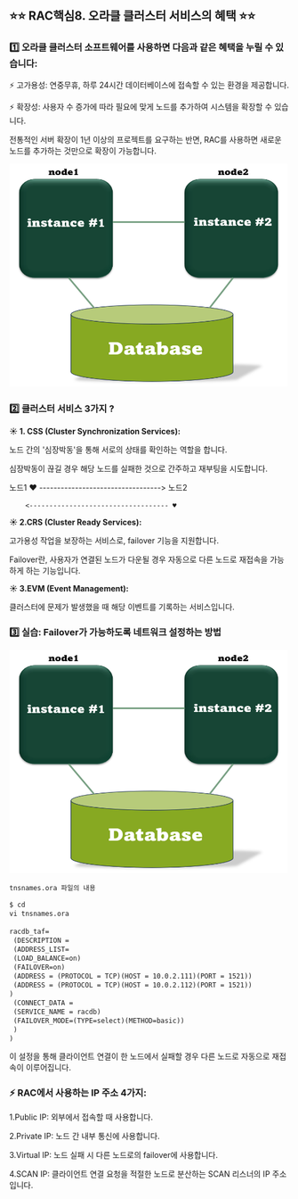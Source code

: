 ## ⭐⭐ RAC핵심8. 오라클 클러스터 서비스의 혜택 ⭐⭐


### 1️⃣ 오라클 클러스터 소프트웨어를 사용하면 다음과 같은 혜택을 누릴 수 있습니다:

⚡ 고가용성: 연중무휴, 하루 24시간 데이터베이스에 접속할 수 있는 환경을 제공합니다.

⚡ 확장성: 사용자 수 증가에 따라 필요에 맞게 노드를 추가하여 시스템을 확장할 수 있습니다.

전통적인 서버 확장이 1년 이상의 프로젝트를 요구하는 반면, RAC를 사용하면 새로운 노드를 추가하는 것만으로 확장이 가능합니다.

<img src="https://github.com/oracleyu01/rac_class/blob/main/rac%EA%B7%B8%EB%A6%BC.png" width="500" height="400">

### 2️⃣  클러스터 서비스 3가지 ?

**☀️ 1. CSS (Cluster Synchronization Services):**

노드 간의 '심장박동'을 통해 서로의 상태를 확인하는 역할을 합니다. 

심장박동이 끊길 경우 해당 노드를 실패한 것으로 간주하고 재부팅을 시도합니다.


노드1  ♥ ---------------------------------->  노드2  

        <----------------------------------- ♥

**☀️ 2.CRS (Cluster Ready Services):**

고가용성 작업을 보장하는 서비스로, failover 기능을 지원합니다.

Failover란, 사용자가 연결된 노드가 다운될 경우 자동으로 다른 노드로 재접속을 가능하게 하는 기능입니다.

**☀️ 3.EVM (Event Management):**

클러스터에 문제가 발생했을 때 해당 이벤트를 기록하는 서비스입니다.


### 3️⃣ 실습: Failover가 가능하도록 네트워크 설정하는 방법

<img src="https://github.com/oracleyu01/rac_class/blob/main/rac%EA%B7%B8%EB%A6%BC.png" width="500" height="400">

`tnsnames.ora 파일의 내용`

```
$ cd 
vi tnsnames.ora

racdb_taf=
 (DESCRIPTION =
 (ADDRESS_LIST=
 (LOAD_BALANCE=on)
 (FAILOVER=on)
 (ADDRESS = (PROTOCOL = TCP)(HOST = 10.0.2.111)(PORT = 1521))
 (ADDRESS = (PROTOCOL = TCP)(HOST = 10.0.2.112)(PORT = 1521))
)
 (CONNECT_DATA =
 (SERVICE_NAME = racdb)
 (FAILOVER_MODE=(TYPE=select)(METHOD=basic))
 )
)
```


이 설정을 통해 클라이언트 연결이 한 노드에서 실패할 경우 다른 노드로 자동으로 재접속이 이루어집니다.

### ⚡ RAC에서 사용하는 IP 주소 4가지:

1.Public IP: 외부에서 접속할 때 사용합니다.

2.Private IP: 노드 간 내부 통신에 사용합니다.

3.Virtual IP: 노드 실패 시 다른 노드로의 failover에 사용합니다.

4.SCAN IP: 클라이언트 연결 요청을 적절한 노드로 분산하는 SCAN 리스너의 IP 주소입니다.





